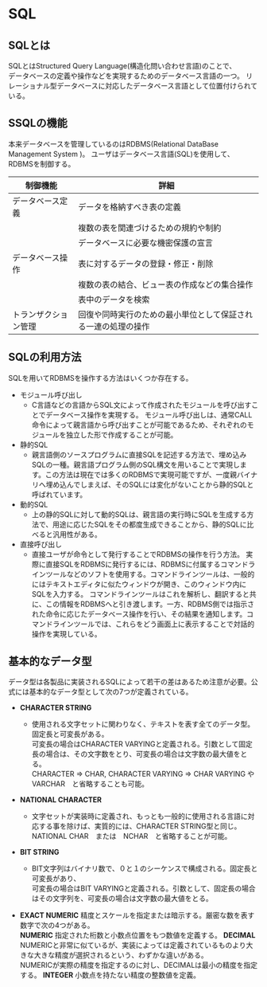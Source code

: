 # SQL

## SQLとは  
  SQLとはStructured Query Language(構造化問い合わせ言語)のことで、  
  データベースの定義や操作などを実現するためのデータベース言語の一つ。
  リレーショナル型データベースに対応したデータベース言語として位置付けられている。  

## SSQLの機能
  本来データベースを管理しているのはRDBMS(Relational DataBase Management System )。
  ユーザはデータベース言語(SQL)を使用して、RDBMSを制御する。

  |制御機能|詳細|
  |-------|---|
  |データベース定義|データを格納すべき表の定義|
  ||複数の表を関連づけるための規約や制約|
  ||データベースに必要な機密保護の宣言|
  |データベース操作|表に対するデータの登録・修正・削除|
  ||複数の表の結合、ビュー表の作成などの集合操作|
  ||表中のデータを検索|
  |トランザクション管理|回復や同時実行のための最小単位として保証される一連の処理の操作|

## SQLの利用方法
  SQLを用いてRDBMSを操作する方法はいくつか存在する。
  * モジュール呼び出し
    * C言語などの言語からSQL文によって作成されたモジュールを呼び出すことでデータベース操作を実現する。
      モジュール呼び出しは、通常CALL命令によって親言語から呼び出すことが可能であるため、それぞれのモジュールを独立した形で作成することが可能。
  * 静的SQL
    * 親言語側のソースプログラムに直接SQLを記述する方法で、埋め込みSQLの一種。親言語プログラム側のSQL構文を用いることで実現します。この方法は現在では多くのRDBMSで実現可能ですが、一度親バイナリへ埋め込んでしまえば、そのSQLには変化がないことから静的SQLと呼ばれています。
  * 動的SQL
    * 上の静的SQLに対して動的SQLは、親言語の実行時にSQLを生成する方法で、用途に応じたSQLをその都度生成できることから、静的SQLに比べると汎用性がある。
  * 直接呼び出し
    * 直接ユーザが命令として発行することでRDBMSの操作を行う方法。
      実際に直接SQLをRDBMSに発行するには、RDBMSに付属するコマンドラインツールなどのソフトを使用する。コマンドラインツールは、一般的にはテキストエディタに似たウィンドウが開き、このウィンドウ内にSQLを入力する。
      コマンドラインツールはこれを解析し、翻訳すると共に、この情報をRDBMSへと引き渡します。一方、RDBMS側では指示された命令に応じたデータベース操作を行い、その結果を通知します。コマンドラインツールでは、これらをどう画面上に表示することで対話的操作を実現している。

## 基本的なデータ型
  データ型は各製品に実装されるSQLによって若干の差はあるため注意が必要。公式には基本的なデータ型として次の7つが定義されている。
  * **CHARACTER STRING**
    * 使用される文字セットに関わりなく、テキストを表す全てのデータ型。固定長と可変長がある。  
      可変長の場合はCHARACTER VARYINGと定義される。引数として固定長の場合は、その文字数をとり、可変長の場合は文字数の最大値をとる。  
      CHARACTER => CHAR, CHARACTER VARYING => CHAR VARYING や VARCHAR　と省略することも可能。
  
  * **NATIONAL CHARACTER**
    * 文字セットが実装時に定義され、もっとも一般的に使用される言語に対応する事を除けば、実質的には、CHARACTER STRING型と同じ。  
      NATIONAL CHAR　または　NCHAR　と省略することが可能。

  * **BIT STRING**
    * BIT文字列はバイナリ数で、０と１のシーケンスで構成される。固定長と可変長があり、  
      可変長の場合はBIT VARYINGと定義される。引数として、固定長の場合はその文字列を、可変長の場合は文字数の最大値をとる。

  * **EXACT NUMERIC**
    精度とスケールを指定または暗示する。厳密な数を表す数字で次の4つがある。  
      **NUMERIC**
        指定された桁数と小数点位置をもつ数値を定義する。
      **DECIMAL**
        NUMERICと非常に似ているが、実装によっては定義されているものより大きな大きな精度が選択されるという、わずかな違いがある。  
        NUMERICが実際の精度を指定するのに対し、DECIMALは最小の精度を指定する。
      **INTEGER**
        小数点を持たない精度の整数値を定義。
